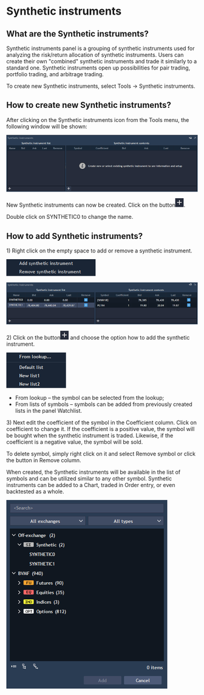 # Synthetic instruments

## **What are the Synthetic instruments?**

Synthetic instruments panel is a grouping of synthetic instruments used for analyzing the risk/return allocation of synthetic instruments. Users can create their own "combined" synthetic instruments and trade it similarly to a standard one. Synthetic instruments open up possibilities for pair trading, portfolio trading, and arbitrage trading.

To create new Synthetic instruments, select Tools -&gt; Synthetic instruments.

## **How to create new Synthetic instruments?**

After clicking on the Synthetic instruments icon from the Tools menu, the following window will be shown:

![](../../.gitbook/assets/1-44.png)

New Synthetic instruments can now be created. Click on the button![](../../.gitbook/assets/2-5.png).

Double click on SYNTHETIC0 to change the name.

## How to add Synthetic instruments?

1\) Right click on the empty space to add or remove a synthetic instrument.

![](../../.gitbook/assets/3-7.png)

![](../../.gitbook/assets/4-16.png)

2\) Click on the button![](../../.gitbook/assets/2-23.png) and choose the option how to add the synthetic instrument.

![](../../.gitbook/assets/5-13.png)

* From lookup – the symbol can be selected from the lookup; 
* From lists of symbols – symbols can be added from previously created lists in the panel Watchlist.

3\) Next edit the coefficient of the symbol in the Coefficient column. Click on coefficient to change it. If the coefficient is a positive value, the symbol will be bought when the synthetic instrument is traded. Likewise, if the coefficient is a negative value, the symbol will be sold.

To delete symbol, simply right click on it and select Remove symbol or click the button in Remove column.

When created, the Synthetic instruments will be available in the list of symbols and can be utilized similar to any other symbol. Synthetic instruments can be added to a Chart, traded in Order entry, or even backtested as a whole.

![](../../.gitbook/assets/6-9.png)

